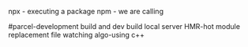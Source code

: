 npx - executing a package
npm - we are calling 

#parcel-development build and 
dev build
local server
HMR-hot module replacement
file watching algo-using c++